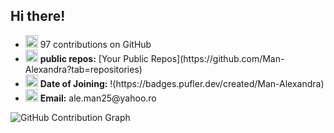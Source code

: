 ## Hi there!

<!--
**Man-Alexandra/Man-Alexandra** is a ✨ _special_ ✨ repository because its `README.md` (this file) appears on your GitHub profile.

Here are some ideas to get you started:

- 🔭 I’m currently working on ...
- 🌱 I’m currently learning ...
- 👯 I’m looking to collaborate on ...
- 🤔 I’m looking for help with ...
- 💬 Ask me about ...
- 📫 How to reach me: ...
- 😄 Pronouns: ...
- ⚡ Fun fact: ...
-->
<tr>
    <td>
      <ul>
        <li><img src="https://cdn-icons-png.flaticon.com/128/733/733553.png" width="20"/> 97 <!--(https://badges.pufler.dev/commits/all/Man-Alexandra)--> contributions on GitHub</li>
        <li><img src="https://cdn-icons-png.flaticon.com/128/9168/9168210.png" width="20"/> <strong>public repos:</strong> [Your Public Repos](https://github.com/Man-Alexandra?tab=repositories)</li>
        <li><img src="https://cdn-icons-png.flaticon.com/128/7471/7471685.png" width="20"/> <strong>Date of Joining:</strong> !(https://badges.pufler.dev/created/Man-Alexandra)</li>
        <li><img src="https://cdn-icons-png.flaticon.com/128/2530/2530217.png" width="20"/> <strong>Email:</strong> ale.man25@yahoo.ro</li>
      </ul>
    </td>
    <td>
      <img src="https://github-readme-activity-graph.cyclic.app/graph?username=Man-Alexandra&theme=radical" alt="GitHub Contribution Graph"/>
    </td>
  </tr>
